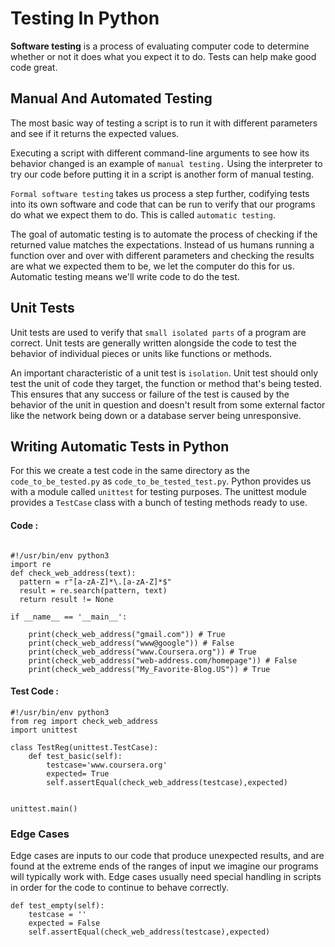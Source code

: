 <h1> Testing In Python </h1>

<b>Software testing</b> is a process of evaluating
computer code to determine
whether or not it does what you expect it to do.
Tests can help make good code great.

<h2> Manual And Automated Testing </h2>

The most basic way of testing a script is to run it with
different parameters and see if it
returns the expected values.

Executing a script with
different command-line arguments to see
how its behavior changed is an example of `manual testing.`
Using the interpreter to try our code before
putting it in a script is another form of manual testing.

`Formal software testing` takes us process a step further,
codifying tests into
its own software and code that can be
run to verify that
our programs do what we expect them to do.
This is called `automatic testing`.

The goal of automatic testing
is to automate the process of
checking if the returned value matches the expectations.
Instead of us humans running
a function over and over with
different parameters and checking
the results are what we expected them to be,
we let the computer do this for us.
Automatic testing means we'll write code to do the test. 

<h2> Unit Tests </h2>

Unit tests are used to verify that
`small isolated parts` of a program are correct.
Unit tests are generally written
alongside the code to test the behavior
of individual pieces or units like functions or methods. 

An important characteristic of a unit test is `isolation`.
Unit test should only test the unit of code they target,
the function or method that's being tested.
This ensures that any success or
failure of the test is caused by the behavior of the unit
in question and doesn't result from some external factor
like the network being down
or a database server being unresponsive.

<h2> Writing Automatic Tests in Python </h2>

For this we create a test code in the same directory as the `code_to_be_tested.py` as `code_to_be_tested_test.py`.
Python provides us with a module called `unittest` for testing purposes.
The unittest module provides a `TestCase` class with a bunch of testing methods
ready to use. 

<h4>Code : </h4>

```python3

#!/usr/bin/env python3
import re
def check_web_address(text):
  pattern = r"[a-zA-Z]*\.[a-zA-Z]*$"
  result = re.search(pattern, text)
  return result != None

if __name__ == '__main__':

	print(check_web_address("gmail.com")) # True
	print(check_web_address("www@google")) # False
	print(check_web_address("www.Coursera.org")) # True
	print(check_web_address("web-address.com/homepage")) # False
	print(check_web_address("My_Favorite-Blog.US")) # True

```

<h4> Test Code : </h4>

```python3
#!/usr/bin/env python3
from reg import check_web_address
import unittest

class TestReg(unittest.TestCase):
	def test_basic(self):
		testcase='www.coursera.org'
		expected= True
		self.assertEqual(check_web_address(testcase),expected)


unittest.main()

```

<h3> Edge Cases </h3>

Edge cases are inputs to our code that produce unexpected results, and
are found at the extreme ends of the ranges of input we imagine our
programs will typically work with.
Edge cases usually need special handling in scripts in order for
the code to continue to behave correctly.

```python3
def test_empty(self):
	testcase = ''
	expected = False
	self.assertEqual(check_web_address(testcase),expected)

```
